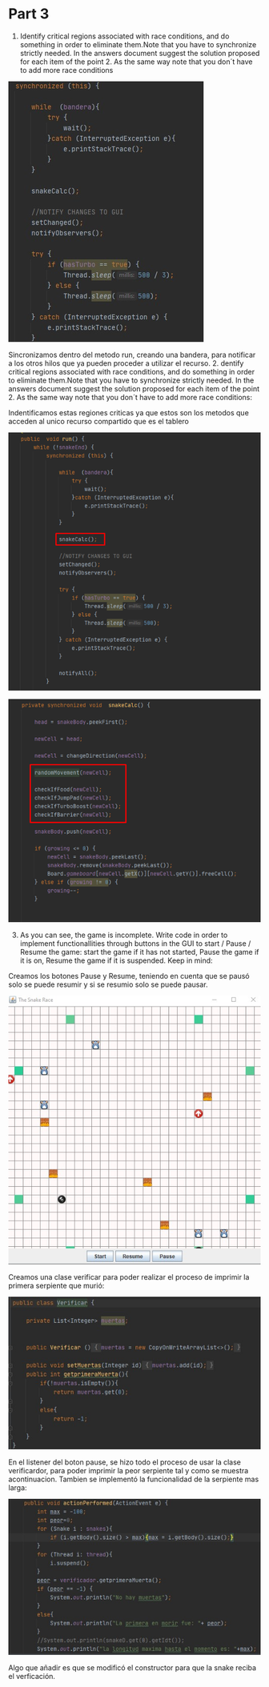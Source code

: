 # Part 3

1. Identify critical regions associated with race conditions, and do something in order to eliminate them.Note that you have to synchronize strictly needed. In the answers document suggest the solution proposed for each item of the point 2. As the same way note that you don´t have to add more race conditions

![ImagenSincronizacion](img/sincro.jpg)

Sincronizamos dentro del metodo run, creando una bandera, para notificar a los otros hilos que ya pueden proceder a utilizar el recurso.
2. dentify critical regions associated with race conditions, and do something in order to eliminate them.Note that you have to synchronize strictly needed. In the answers document suggest the solution proposed for each item of the point 2. As the same way note that you don´t have to add more race conditions:

Indentificamos estas regiones criticas ya que estos son los metodos que 
acceden al unico recurso compartido que es el tablero

![ImagenSincronizacion](img/Region1.png)

![ImagenSincronizacion](img/Region2.png)

3. As you can see, the game is incomplete. Write code in order to implement functionallities through buttons in the GUI to start / Pause / Resume the game: start the game if it has not started, Pause the game if it is on, Resume the game if it is suspended. Keep in mind:

Creamos los botones Pause y Resume, teniendo en cuenta que se pausó solo se puede resumir y si se resumio solo se puede pausar.

![ImagenSincronizacion](img/gui.jpg)


Creamos una clase verificar para poder realizar el proceso de imprimir la primera serpiente que murió:

![ImagenSincronizacion](img/verificar.jpg)

En el listener del boton pause, se hizo todo el proceso de usar la clase verificardor, para poder imprimir la peor serpiente tal y como se muestra acontinuacion.
Tambien se implementó la funcionalidad de la serpiente mas larga:

![ImagenSincronizacion](img/peor.jpg)

Algo que añadir es que se modificó el constructor para que la snake reciba el verficación.